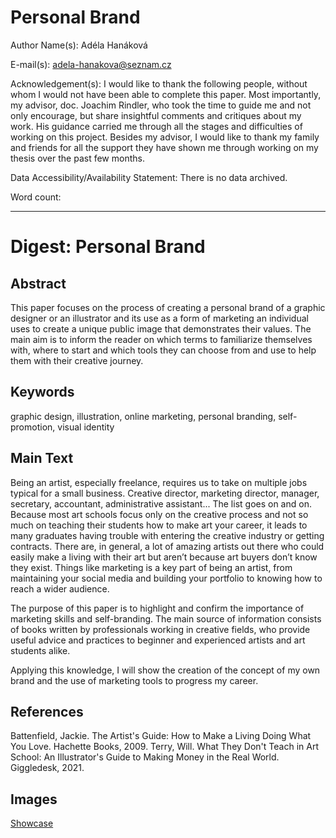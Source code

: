 # Personal Brand

Author Name(s): Adéla Hanáková

E-mail(s): adela-hanakova@seznam.cz

Acknowledgement(s): I would like to thank the following people, without whom I would not have been able to complete this paper. Most importantly, my advisor, doc. Joachim Rindler, who took the time to guide me and not only encourage, but share insightful comments and critiques about my work. His guidance carried me through all the stages and difficulties of working on this project. Besides my advisor, I would like to thank my family and friends for all the support they have shown me through working on my thesis over the past few months. 

Data Accessibility/Availability Statement: There is no data archived.

Word count: <!-- Digests should be approximately 500 words. Everything below, including headings, image captions, etc., except references. -->

- - -

# Digest: Personal Brand

## Abstract

This paper focuses on the process of creating a personal brand of a graphic designer or an illustrator and its use as a form of marketing an individual uses to create a unique public image that demonstrates their values. The main aim is to inform the reader on which terms to familiarize themselves with, where to start and which tools they can choose from and use to help them with their creative journey.

## Keywords

graphic design, illustration, online marketing, personal branding, self-promotion, visual identity

## Main Text

Being an artist, especially freelance, requires us to take on multiple jobs typical for a small business. Creative director, marketing director, manager, secretary, accountant, administrative assistant... The list goes on and on. Because most art schools focus only on the creative process and not so much on teaching their students how to make art your career, it leads to many graduates having trouble with entering the creative industry or getting contracts. There are, in general, a lot of amazing artists out there who could easily make a living with their art but aren’t because art buyers don’t know they exist. Things like marketing is a key part of being an artist, from maintaining your social media and building your portfolio to knowing how to reach a wider audience.

The purpose of this paper is to highlight and confirm the importance of marketing skills and self-branding. The main source of information consists of books written by professionals working in creative fields, who provide useful advice and practices to beginner and experienced artists and art students alike.

Applying this knowledge, I will show the creation of the concept of my own brand and the use of marketing tools to progress my career.

<!--
Consider these four sections:

1. Introduction that puts the research in a broader context and provides added value through citations not included in the original article.
2. Summary of original article’s methods and results.
3. Further discussion on significance of findings.
4. Discussion connecting this work to other studies – provides added value through citations not included in original study.
 -->

## References

Battenfield, Jackie. The Artist's Guide: How to Make a Living Doing What You Love. Hachette Books, 2009.
Terry, Will. What They Don't Teach in Art School: An Illustrator's Guide to Making Money in the Real World. Giggledesk, 2021.

## Images
[Showcase](Showcase.pdf)
<!-- Original figure(s) and caption(s) designed by digest author. And remeber to optimize images. -->

